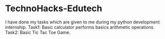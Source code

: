 # TechnoHacks-Edutech
I have done my tasks which are given to me during my python development internship.
Task1: Basic calculator performs basics arithmetic operations.
Task2: Basic Tic Tac Toe Game.
